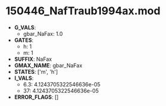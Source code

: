 # 150446_NafTraub1994ax.mod

- **G_VALS**:
  - gbar_NaFax: 1.0
- **GATES**:
  - h: 1
  - m: 1
- **SUFFIX**: NaFax
- **GMAX_NAME**: gbar_NaFax
- **STATES**: ['m', 'h']
- **I_VALS**:
  - 6.3: 4.1243705322546636e-05
  - 37: 4.1243705322546636e-05
- **ERROR_FLAGS**: []
